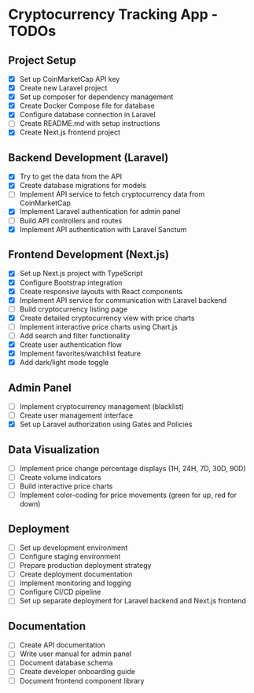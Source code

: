# Cryptocurrency Tracking App - TODOs

## Project Setup

- [x] Set up CoinMarketCap API key
- [x] Create new Laravel project
- [x] Set up composer for dependency management
- [x] Create Docker Compose file for database
- [x] Configure database connection in Laravel
- [ ] Create README.md with setup instructions
- [x] Create Next.js frontend project

## Backend Development (Laravel)

- [x] Try to get the data from the API
- [x] Create database migrations for models
- [ ] Implement API service to fetch cryptocurrency data from CoinMarketCap
- [x] Implement Laravel authentication for admin panel
- [ ] Build API controllers and routes
- [x] Implement API authentication with Laravel Sanctum

## Frontend Development (Next.js)

- [x] Set up Next.js project with TypeScript
- [x] Configure Bootstrap integration
- [x] Create responsive layouts with React components
- [x] Implement API service for communication with Laravel backend
- [ ] Build cryptocurrency listing page
- [x] Create detailed cryptocurrency view with price charts
- [ ] Implement interactive price charts using Chart.js
- [ ] Add search and filter functionality
- [x] Create user authentication flow
- [x] Implement favorites/watchlist feature
- [x] Add dark/light mode toggle

## Admin Panel

- [ ] Implement cryptocurrency management (blacklist)
- [ ] Create user management interface
- [x] Set up Laravel authorization using Gates and Policies

## Data Visualization

- [ ] Implement price change percentage displays (1H, 24H, 7D, 30D, 90D)
- [ ] Create volume indicators
- [ ] Build interactive price charts
- [ ] Implement color-coding for price movements (green for up, red for down)

## Deployment

- [ ] Set up development environment
- [ ] Configure staging environment
- [ ] Prepare production deployment strategy
- [ ] Create deployment documentation
- [ ] Implement monitoring and logging
- [ ] Configure CI/CD pipeline
- [ ] Set up separate deployment for Laravel backend and Next.js frontend

## Documentation

- [ ] Create API documentation
- [ ] Write user manual for admin panel
- [ ] Document database schema
- [ ] Create developer onboarding guide
- [ ] Document frontend component library

